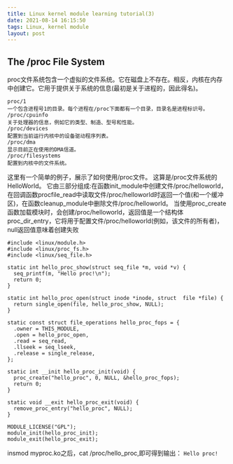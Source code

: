 ```yaml
---
title: Linux kernel module learning tutorial(3)
date: 2021-08-14 16:15:50
tags: Linux, kernel module
layout: post
---
```



 ## The /proc File System
 proc文件系统包含一个虚拟的文件系统。它在磁盘上不存在。相反，内核在内存中创建它。它用于提供关于系统的信息(最初是关于进程的，因此得名)。
 ```
proc/1
一个包含进程号1的目录。每个进程在/proc下面都有一个目录，目录名是进程标识号。
/proc/cpuinfo
关于处理器的信息，例如它的类型、制造、型号和性能。
/proc/devices
配置到当前运行内核中的设备驱动程序列表。
/proc/dma
显示目前正在使用的DMA信道。
/proc/filesystems
配置到内核中的文件系统。
 ```

这里有一个简单的例子，展示了如何使用/proc文件。
这算是/proc文件系统的HelloWorld。
它由三部分组成:在函数init_module中创建文件/proc/helloworld，在回调函数procfile_read中读取文件/proc/helloworld时返回一个值(和一个缓冲区)，在函数cleanup_module中删除文件/proc/helloworld。
当使用proc_create函数加载模块时，会创建/proc/helloworld，返回值是一个结构体proc_dir_entry，它将用于配置文件/proc/helloworld(例如，该文件的所有者)，null返回值意味着创建失败


```
#include <linux/module.h>
#include <linux/proc_fs.h>
#include <linux/seq_file.h>

static int hello_proc_show(struct seq_file *m, void *v) {
  seq_printf(m, "Hello proc!\n");
  return 0;
}

static int hello_proc_open(struct inode *inode, struct  file *file) {
  return single_open(file, hello_proc_show, NULL);
}

static const struct file_operations hello_proc_fops = {
  .owner = THIS_MODULE,
  .open = hello_proc_open,
  .read = seq_read,
  .llseek = seq_lseek,
  .release = single_release,
};

static int __init hello_proc_init(void) {
  proc_create("hello_proc", 0, NULL, &hello_proc_fops);
  return 0;
}

static void __exit hello_proc_exit(void) {
  remove_proc_entry("hello_proc", NULL);
}

MODULE_LICENSE("GPL");
module_init(hello_proc_init);
module_exit(hello_proc_exit);
```

insmod myproc.ko之后，cat /proc/hello_proc,即可得到输出：
`Hello proc!`